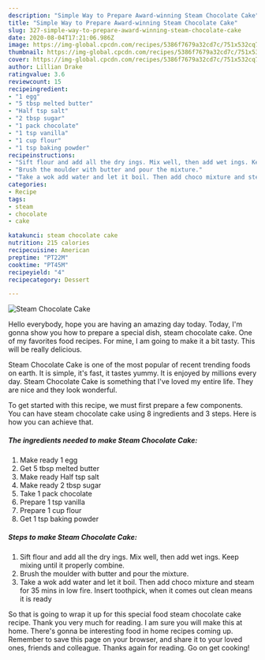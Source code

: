 ```yaml
---
description: "Simple Way to Prepare Award-winning Steam Chocolate Cake"
title: "Simple Way to Prepare Award-winning Steam Chocolate Cake"
slug: 327-simple-way-to-prepare-award-winning-steam-chocolate-cake
date: 2020-08-04T17:21:06.986Z
image: https://img-global.cpcdn.com/recipes/5386f7679a32cd7c/751x532cq70/steam-chocolate-cake-recipe-main-photo.jpg
thumbnail: https://img-global.cpcdn.com/recipes/5386f7679a32cd7c/751x532cq70/steam-chocolate-cake-recipe-main-photo.jpg
cover: https://img-global.cpcdn.com/recipes/5386f7679a32cd7c/751x532cq70/steam-chocolate-cake-recipe-main-photo.jpg
author: Lillian Drake
ratingvalue: 3.6
reviewcount: 15
recipeingredient:
- "1 egg"
- "5 tbsp melted butter"
- "Half tsp salt"
- "2 tbsp sugar"
- "1 pack chocolate"
- "1 tsp vanilla"
- "1 cup flour"
- "1 tsp baking powder"
recipeinstructions:
- "Sift flour and add all the dry ings. Mix well, then add wet ings. Keep mixing until it properly combine."
- "Brush the moulder with butter and pour the mixture."
- "Take a wok add water and let it boil. Then add choco mixture and steam for 35 mins in low fire. Insert toothpick, when it comes out clean means it is ready"
categories:
- Recipe
tags:
- steam
- chocolate
- cake

katakunci: steam chocolate cake 
nutrition: 215 calories
recipecuisine: American
preptime: "PT22M"
cooktime: "PT45M"
recipeyield: "4"
recipecategory: Dessert

---
```



![Steam Chocolate Cake](https://img-global.cpcdn.com/recipes/5386f7679a32cd7c/751x532cq70/steam-chocolate-cake-recipe-main-photo.jpg)

Hello everybody, hope you are having an amazing day today. Today, I'm gonna show you how to prepare a special dish, steam chocolate cake. One of my favorites food recipes. For mine, I am going to make it a bit tasty. This will be really delicious.

Steam Chocolate Cake is one of the most popular of recent trending foods on earth. It is simple, it's fast, it tastes yummy. It is enjoyed by millions every day. Steam Chocolate Cake is something that I've loved my entire life. They are nice and they look wonderful.




To get started with this recipe, we must first prepare a few components. You can have steam chocolate cake using 8 ingredients and 3 steps. Here is how you can achieve that.

<!--inarticleads1-->

##### The ingredients needed to make Steam Chocolate Cake:

1. Make ready 1 egg
1. Get 5 tbsp melted butter
1. Make ready Half tsp salt
1. Make ready 2 tbsp sugar
1. Take 1 pack chocolate
1. Prepare 1 tsp vanilla
1. Prepare 1 cup flour
1. Get 1 tsp baking powder




<!--inarticleads2-->

##### Steps to make Steam Chocolate Cake:

1. Sift flour and add all the dry ings. Mix well, then add wet ings. Keep mixing until it properly combine.
1. Brush the moulder with butter and pour the mixture.
1. Take a wok add water and let it boil. Then add choco mixture and steam for 35 mins in low fire. Insert toothpick, when it comes out clean means it is ready




So that is going to wrap it up for this special food steam chocolate cake recipe. Thank you very much for reading. I am sure you will make this at home. There's gonna be interesting food in home recipes coming up. Remember to save this page on your browser, and share it to your loved ones, friends and colleague. Thanks again for reading. Go on get cooking!
